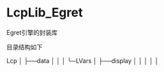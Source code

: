 LcpLib_Egret
============

Egret引擎的封装库

目录结构如下

Lcp
│
├──data
│   │
│   └─LVars
│
├──display
│
│
│
│
│
